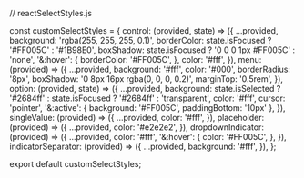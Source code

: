 // reactSelectStyles.js

const customSelectStyles = {
    control: (provided, state) => ({
        ...provided,
        background: 'rgba(255, 255, 255, 0.1)',
        borderColor: state.isFocused ? '#FF005C' : '#1B98E0',
        boxShadow: state.isFocused ? '0 0 0 1px #FF005C' : 'none',
        '&:hover': {
            borderColor: '#FF005C',
        },
        color: '#fff',
    }),
    menu: (provided) => ({
        ...provided,
        background: '#fff',
        color: '#000',
        borderRadius: '8px',
        boxShadow: '0 8px 16px rgba(0, 0, 0, 0.2)',
        marginTop: '0.5rem',
    }),
    option: (provided, state) => ({
        ...provided,
        background: state.isSelected
            ? '#2684ff'
            : state.isFocused
            ? '#2684ff'
            : 'transparent',
        color: '#fff',
        cursor: 'pointer',
        '&:active': {
            background: '#FF005C',
        paddingBottom: '10px'
        },
    }),
    singleValue: (provided) => ({
        ...provided,
        color: '#fff',
    }),
    placeholder: (provided) => ({
        ...provided,
        color: '#e2e2e2',
    }),
    dropdownIndicator: (provided) => ({
        ...provided,
        color: '#fff',
        '&:hover': {
            color: '#FF005C',
        },
    }),
    indicatorSeparator: (provided) => ({
        ...provided,
        background: '#fff',
    }),
};

export default customSelectStyles;
